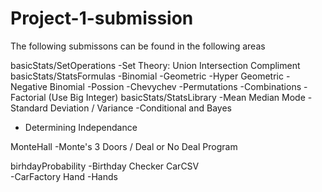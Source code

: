 # Project-1-submission
The following submissons can be found in the following areas

basicStats/SetOperations
-Set Theory: Union Intersection Compliment
basicStats/StatsFormulas
-Binomial
-Geometric
-Hyper Geometric
-Negative Binomial
-Possion
-Chevychev
-Permutations 
-Combinations
-Factorial (Use Big Integer)
basicStats/StatsLibrary
-Mean Median Mode
-Standard Deviation / Variance
-Conditional and Bayes
- Determining Independance

MonteHall
-Monte's 3 Doors / Deal or No Deal Program

birhdayProbability
-Birthday Checker
CarCSV   
-CarFactory 
Hand
-Hands
